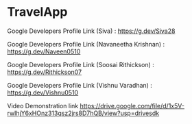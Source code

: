 # TravelApp

Google Developers Profile Link (Siva) : https://g.dev/Siva28

Google Developers Profile Link (Navaneetha Krishnan) : https://g.dev/Naveen0510

Google Developers Profile Link (Soosai Rithickson) : https://g.dev/Rithickson07

Google Developers Profile Link (Vishnu Varadhan) : https://g.dev/Vishnu0510

Video Demonstration link 
https://drive.google.com/file/d/1x5V-rwIhjY6xHOnz313qsz2jrs8D7hQB/view?usp=drivesdk
